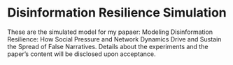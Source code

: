 # Disinformation Resilience Simulation

These are the simulated model for my papaer:
Modeling Disinformation Resilience: How Social Pressure and Network Dynamics Drive and Sustain the Spread of False Narratives.
Details about the experiments and the paper’s content will be disclosed upon acceptance.

